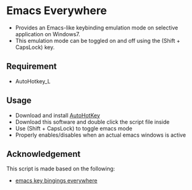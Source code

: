 ﻿Emacs Everywhere
==========================

* Provides an Emacs-like keybinding emulation mode on selective application on Windows7.
* This emulation mode can be toggled on and off using the (Shift + CapsLock) key.

Requirement
---------------------

* AutoHotkey_L 

Usage
----------------------

* Download and install [AutoHotKey](http://www.autohotkey.com)
* Download this software and double click the script file inside
* Use (Shift + CapsLock) to toggle emacs mode
* Properly enables/disables when an actual emacs windows is active

Acknowledgement
-------------------------

This script is made based on the following:

* [emacs key bingings everywhere](http://www.davesquared.net/2008/02/emacs-key-bindings-everywhere.html)
